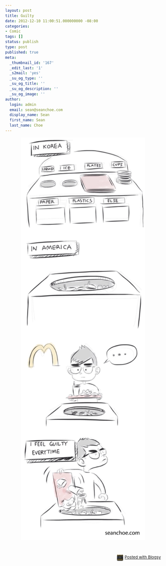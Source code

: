 ```yaml
---
layout: post
title: Guilty
date: 2012-12-10 11:00:51.000000000 -08:00
categories:
- Comic
tags: []
status: publish
type: post
published: true
meta:
  _thumbnail_id: '167'
  _edit_last: '1'
  _s2mail: 'yes'
  _su_og_type: ''
  _su_og_title: ''
  _su_og_description: ''
  _su_og_image: ''
author:
  login: admin
  email: sean@seanchoe.com
  display_name: Sean
  first_name: Sean
  last_name: Choe
---
```

<div class="separator" style="clear: both; text-align: center;"><a href="http://seanchoe.com/blog/wp-content/uploads/2012/12/wpid-Photo-Dec-9-2012-852-PM.jpg" target="_blank" style="margin-left: 1em; margin-right: 1em;"><img src="assets/wpid-Photo-Dec-9-2012-852-PM.jpg" id="blogsy-1355054364504.0906" class="aligncenter" width="400" height="1300" alt="" /></a></div>
<p>&nbsp;</p>
<div style="text-align: right; font-size: small; clear: both;" id="blogsy_footer"><a href="http://blogsyapp.com" target="_blank"><img src="assets/blogsy_footer_icon.png" alt="Posted with Blogsy" style="vertical-align: middle; margin-right: 5px;" width="20" height="20" />Posted with Blogsy</a></div>
